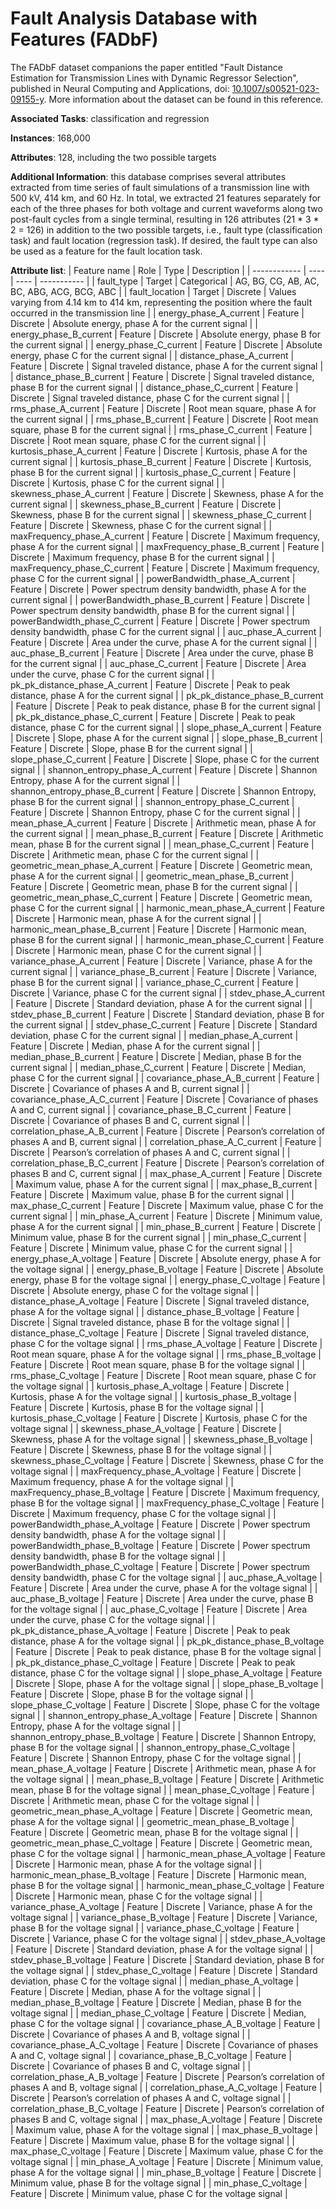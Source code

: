 # Fault Analysis Database with Features (FADbF)

The FADbF dataset companions the paper entitled "Fault Distance Estimation for Transmission Lines with Dynamic Regressor Selection", published in Neural Computing and Applications, doi: [10.1007/s00521-023-09155-y](https://doi.org/10.1007/s00521-023-09155-y). More information about the dataset can be found in this reference.

**Associated Tasks**: classification and regression

**Instances**: 168,000

**Attributes**: 128, including the two possible targets

**Additional Information**: this database comprises several attributes extracted from time series of fault simulations of a transmission line with 500 kV, 414 km, and 60 Hz. In total, we extracted 21 features separately for each of the three phases for both voltage and current waveforms along two post-fault cycles from a single terminal, resulting in 126 attributes (21 * 3 * 2 = 126) in addition to the two possible targets, i.e., fault type (classification task) and fault location (regression task). If desired, the fault type can also be used as a feature for the fault location task.

**Attribute list**:
|  Feature name  |  Role |  Type  |  Description  |
|  ------------  |  ---- |  ----  |  -----------  |
|  fault_type  | Target  |  Categorical  | AG, BG, CG, AB, AC, BC, ABG, ACG, BCG, ABC |
|  fault_location  | Target  |  Discrete  | Values varying from 4.14 km to 414 km, representing the position where the fault occurred in the transmission line |
|  energy_phase_A_current  | Feature  |  Discrete  | Absolute energy, phase A for the current signal |
|  energy_phase_B_current  | Feature  |  Discrete  | Absolute energy, phase B for the current signal |
|  energy_phase_C_current  | Feature  |  Discrete  | Absolute energy, phase C for the current signal |
|  distance_phase_A_current  | Feature  |  Discrete  | Signal traveled distance, phase A for the current signal |
|  distance_phase_B_current  | Feature  |  Discrete  | Signal traveled distance, phase B for the current signal |
|  distance_phase_C_current  | Feature  |  Discrete  | Signal traveled distance, phase C for the current signal |
|  rms_phase_A_current  | Feature  |  Discrete  | Root mean square, phase A for the current signal |
|  rms_phase_B_current  | Feature  |  Discrete  | Root mean square, phase B for the current signal |
|  rms_phase_C_current  | Feature  |  Discrete  | Root mean square, phase C for the current signal |
|  kurtosis_phase_A_current  | Feature  |  Discrete  | Kurtosis, phase A for the current signal |
|  kurtosis_phase_B_current  | Feature  |  Discrete  | Kurtosis, phase B for the current signal |
|  kurtosis_phase_C_current  | Feature  |  Discrete  | Kurtosis, phase C for the current signal |
|  skewness_phase_A_current  | Feature  |  Discrete  | Skewness, phase A for the current signal |
|  skewness_phase_B_current  | Feature  |  Discrete  | Skewness, phase B for the current signal |
|  skewness_phase_C_current  | Feature  |  Discrete  | Skewness, phase C for the current signal |
|  maxFrequency_phase_A_current  | Feature  |  Discrete  | Maximum frequency, phase A for the current signal |
|  maxFrequency_phase_B_current  | Feature  |  Discrete  | Maximum frequency, phase B for the current signal |
|  maxFrequency_phase_C_current  | Feature  |  Discrete  | Maximum frequency, phase C for the current signal |
|  powerBandwidth_phase_A_current  | Feature  |  Discrete  | Power spectrum density bandwidth, phase A for the current signal |
|  powerBandwidth_phase_B_current  | Feature  |  Discrete  | Power spectrum density bandwidth, phase B for the current signal |
|  powerBandwidth_phase_C_current  | Feature  |  Discrete  | Power spectrum density bandwidth, phase C for the current signal |
|  auc_phase_A_current  | Feature  |  Discrete  | Area under the curve, phase A for the current signal |
|  auc_phase_B_current  | Feature  |  Discrete  | Area under the curve, phase B for the current signal |
|  auc_phase_C_current  | Feature  |  Discrete  | Area under the curve, phase C for the current signal |
|  pk_pk_distance_phase_A_current  | Feature  |  Discrete  | Peak to peak distance, phase A for the current signal |
|  pk_pk_distance_phase_B_current  | Feature  |  Discrete  | Peak to peak distance, phase B for the current signal |
|  pk_pk_distance_phase_C_current  | Feature  |  Discrete  | Peak to peak distance, phase C for the current signal |
|  slope_phase_A_current  | Feature  |  Discrete  | Slope, phase A for the current signal |
|  slope_phase_B_current  | Feature  |  Discrete  | Slope, phase B for the current signal |
|  slope_phase_C_current  | Feature  |  Discrete  | Slope, phase C for the current signal |
|  shannon_entropy_phase_A_current  | Feature  |  Discrete  | Shannon Entropy, phase A for the current signal |
|  shannon_entropy_phase_B_current  | Feature  |  Discrete  | Shannon Entropy, phase B for the current signal |
|  shannon_entropy_phase_C_current  | Feature  |  Discrete  | Shannon Entropy, phase C for the current signal |
|  mean_phase_A_current  | Feature  |  Discrete  | Arithmetic mean, phase A for the current signal |
|  mean_phase_B_current  | Feature  |  Discrete  | Arithmetic mean, phase B for the current signal |
|  mean_phase_C_current  | Feature  |  Discrete  | Arithmetic mean, phase C for the current signal |
|  geometric_mean_phase_A_current  | Feature  |  Discrete  | Geometric mean, phase A for the current signal |
|  geometric_mean_phase_B_current  | Feature  |  Discrete  | Geometric mean, phase B for the current signal |
|  geometric_mean_phase_C_current  | Feature  |  Discrete  | Geometric mean, phase C for the current signal |
|  harmonic_mean_phase_A_current  | Feature  |  Discrete  | Harmonic mean, phase A for the current signal |
|  harmonic_mean_phase_B_current  | Feature  |  Discrete  | Harmonic mean, phase B for the current signal |
|  harmonic_mean_phase_C_current  | Feature  |  Discrete  | Harmonic mean, phase C for the current signal |
|  variance_phase_A_current  | Feature  |  Discrete  | Variance, phase A for the current signal |
|  variance_phase_B_current  | Feature  |  Discrete  | Variance, phase B for the current signal |
|  variance_phase_C_current  | Feature  |  Discrete  | Variance, phase C for the current signal |
|  stdev_phase_A_current  | Feature  |  Discrete  | Standard deviation, phase A for the current signal |
|  stdev_phase_B_current  | Feature  |  Discrete  | Standard deviation, phase B for the current signal |
|  stdev_phase_C_current  | Feature  |  Discrete  | Standard deviation, phase C for the current signal |
|  median_phase_A_current  | Feature  |  Discrete  | Median, phase A for the current signal |
|  median_phase_B_current  | Feature  |  Discrete  | Median, phase B for the current signal |
|  median_phase_C_current  | Feature  |  Discrete  | Median, phase C for the current signal |
|  covariance_phase_A_B_current  | Feature  |  Discrete  | Covariance of phases A and B, current signal |
|  covariance_phase_A_C_current  | Feature  |  Discrete  | Covariance of phases A and C, current signal |
|  covariance_phase_B_C_current  | Feature  |  Discrete  | Covariance of phases B and C, current signal |
|  correlation_phase_A_B_current  | Feature  |  Discrete  | Pearson’s correlation of phases A and B, current signal |
|  correlation_phase_A_C_current  | Feature  |  Discrete  | Pearson’s correlation of phases A and C, current signal |
|  correlation_phase_B_C_current  | Feature  |  Discrete  | Pearson’s correlation of phases B and C, current signal |
|  max_phase_A_current  | Feature  |  Discrete  | Maximum value, phase A for the current signal |
|  max_phase_B_current  | Feature  |  Discrete  | Maximum value, phase B for the current signal |
|  max_phase_C_current  | Feature  |  Discrete  | Maximum value, phase C for the current signal |
|  min_phase_A_current  | Feature  |  Discrete  | Minimum value, phase A for the current signal |
|  min_phase_B_current  | Feature  |  Discrete  | Minimum value, phase B for the current signal |
|  min_phase_C_current  | Feature  |  Discrete  | Minimum value, phase C for the current signal |
|  energy_phase_A_voltage  | Feature  |  Discrete  | Absolute energy, phase A for the voltage signal |
|  energy_phase_B_voltage  | Feature  |  Discrete  | Absolute energy, phase B for the voltage signal |
|  energy_phase_C_voltage  | Feature  |  Discrete  | Absolute energy, phase C for the voltage signal |
|  distance_phase_A_voltage  | Feature  |  Discrete  | Signal traveled distance, phase A for the voltage signal |
|  distance_phase_B_voltage  | Feature  |  Discrete  | Signal traveled distance, phase B for the voltage signal |
|  distance_phase_C_voltage  | Feature  |  Discrete  | Signal traveled distance, phase C for the voltage signal |
|  rms_phase_A_voltage  | Feature  |  Discrete  | Root mean square, phase A for the voltage signal |
|  rms_phase_B_voltage  | Feature  |  Discrete  | Root mean square, phase B for the voltage signal |
|  rms_phase_C_voltage  | Feature  |  Discrete  | Root mean square, phase C for the voltage signal |
|  kurtosis_phase_A_voltage  | Feature  |  Discrete  | Kurtosis, phase A for the voltage signal |
|  kurtosis_phase_B_voltage  | Feature  |  Discrete  | Kurtosis, phase B for the voltage signal |
|  kurtosis_phase_C_voltage  | Feature  |  Discrete  | Kurtosis, phase C for the voltage signal |
|  skewness_phase_A_voltage  | Feature  |  Discrete  | Skewness, phase A for the voltage signal |
|  skewness_phase_B_voltage  | Feature  |  Discrete  | Skewness, phase B for the voltage signal |
|  skewness_phase_C_voltage  | Feature  |  Discrete  | Skewness, phase C for the voltage signal |
|  maxFrequency_phase_A_voltage  | Feature  |  Discrete  | Maximum frequency, phase A for the voltage signal |
|  maxFrequency_phase_B_voltage  | Feature  |  Discrete  | Maximum frequency, phase B for the voltage signal |
|  maxFrequency_phase_C_voltage  | Feature  |  Discrete  | Maximum frequency, phase C for the voltage signal |
|  powerBandwidth_phase_A_voltage  | Feature  |  Discrete  | Power spectrum density bandwidth, phase A for the voltage signal |
|  powerBandwidth_phase_B_voltage  | Feature  |  Discrete  | Power spectrum density bandwidth, phase B for the voltage signal |
|  powerBandwidth_phase_C_voltage  | Feature  |  Discrete  | Power spectrum density bandwidth, phase C for the voltage signal |
|  auc_phase_A_voltage  | Feature  |  Discrete  | Area under the curve, phase A for the voltage signal |
|  auc_phase_B_voltage  | Feature  |  Discrete  | Area under the curve, phase B for the voltage signal |
|  auc_phase_C_voltage  | Feature  |  Discrete  | Area under the curve, phase C for the voltage signal |
|  pk_pk_distance_phase_A_voltage  | Feature  |  Discrete  | Peak to peak distance, phase A for the voltage signal |
|  pk_pk_distance_phase_B_voltage  | Feature  |  Discrete  | Peak to peak distance, phase B for the voltage signal |
|  pk_pk_distance_phase_C_voltage  | Feature  |  Discrete  | Peak to peak distance, phase C for the voltage signal |
|  slope_phase_A_voltage  | Feature  |  Discrete  | Slope, phase A for the voltage signal |
|  slope_phase_B_voltage  | Feature  |  Discrete  | Slope, phase B for the voltage signal |
|  slope_phase_C_voltage  | Feature  |  Discrete  | Slope, phase C for the voltage signal |
|  shannon_entropy_phase_A_voltage  | Feature  |  Discrete  | Shannon Entropy, phase A for the voltage signal |
|  shannon_entropy_phase_B_voltage  | Feature  |  Discrete  | Shannon Entropy, phase B for the voltage signal |
|  shannon_entropy_phase_C_voltage  | Feature  |  Discrete  | Shannon Entropy, phase C for the voltage signal |
|  mean_phase_A_voltage  | Feature  |  Discrete  | Arithmetic mean, phase A for the voltage signal |
|  mean_phase_B_voltage  | Feature  |  Discrete  | Arithmetic mean, phase B for the voltage signal |
|  mean_phase_C_voltage  | Feature  |  Discrete  | Arithmetic mean, phase C for the voltage signal |
|  geometric_mean_phase_A_voltage  | Feature  |  Discrete  | Geometric mean, phase A for the voltage signal |
|  geometric_mean_phase_B_voltage  | Feature  |  Discrete  | Geometric mean, phase B for the voltage signal |
|  geometric_mean_phase_C_voltage  | Feature  |  Discrete  | Geometric mean, phase C for the voltage signal |
|  harmonic_mean_phase_A_voltage  | Feature  |  Discrete  | Harmonic mean, phase A for the voltage signal |
|  harmonic_mean_phase_B_voltage  | Feature  |  Discrete  | Harmonic mean, phase B for the voltage signal |
|  harmonic_mean_phase_C_voltage  | Feature  |  Discrete  | Harmonic mean, phase C for the voltage signal |
|  variance_phase_A_voltage  | Feature  |  Discrete  | Variance, phase A for the voltage signal |
|  variance_phase_B_voltage  | Feature  |  Discrete  | Variance, phase B for the voltage signal |
|  variance_phase_C_voltage  | Feature  |  Discrete  | Variance, phase C for the voltage signal |
|  stdev_phase_A_voltage  | Feature  |  Discrete  | Standard deviation, phase A for the voltage signal |
|  stdev_phase_B_voltage  | Feature  |  Discrete  | Standard deviation, phase B for the voltage signal |
|  stdev_phase_C_voltage  | Feature  |  Discrete  | Standard deviation, phase C for the voltage signal |
|  median_phase_A_voltage  | Feature  |  Discrete  | Median, phase A for the voltage signal |
|  median_phase_B_voltage  | Feature  |  Discrete  | Median, phase B for the voltage signal |
|  median_phase_C_voltage  | Feature  |  Discrete  | Median, phase C for the voltage signal |
|  covariance_phase_A_B_voltage  | Feature  |  Discrete  | Covariance of phases A and B, voltage signal |
|  covariance_phase_A_C_voltage  | Feature  |  Discrete  | Covariance of phases A and C, voltage signal |
|  covariance_phase_B_C_voltage  | Feature  |  Discrete  | Covariance of phases B and C, voltage signal |
|  correlation_phase_A_B_voltage  | Feature  |  Discrete  | Pearson’s correlation of phases A and B, voltage signal |
|  correlation_phase_A_C_voltage  | Feature  |  Discrete  | Pearson’s correlation of phases A and C, voltage signal |
|  correlation_phase_B_C_voltage  | Feature  |  Discrete  | Pearson’s correlation of phases B and C, voltage signal |
|  max_phase_A_voltage  | Feature  |  Discrete  | Maximum value, phase A for the voltage signal |
|  max_phase_B_voltage  | Feature  |  Discrete  | Maximum value, phase B for the voltage signal |
|  max_phase_C_voltage  | Feature  |  Discrete  | Maximum value, phase C for the voltage signal |
|  min_phase_A_voltage  | Feature  |  Discrete  | Minimum value, phase A for the voltage signal |
|  min_phase_B_voltage  | Feature  |  Discrete  | Minimum value, phase B for the voltage signal |
|  min_phase_C_voltage  | Feature  |  Discrete  | Minimum value, phase C for the voltage signal |
